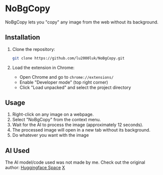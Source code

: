 # NoBgCopy

NoBgCopy lets you "copy" any image from the web without its background.

## Installation

1. Clone the repository:

    ```sh
    git clone https://github.com/lu2000luk/NoBgCopy.git
    ```

2. Load the extension in Chrome:
    - Open Chrome and go to `chrome://extensions/`
    - Enable "Developer mode" (top right corner)
    - Click "Load unpacked" and select the project directory

## Usage

1. Right-click on any image on a webpage.
2. Select "NoBgCopy" from the context menu.
3. Wait for the AI to process the image (approximately 12 seconds).
4. The processed image will open in a new tab without its background.
5. Do whatever you want with the image

## AI Used

The AI model/code used was not made by me.
Check out the original author: [Huggingface Space](https://huggingface.co/spaces/ECCV2022/dis-background-removal) [X](https://x.com/DoEvent)